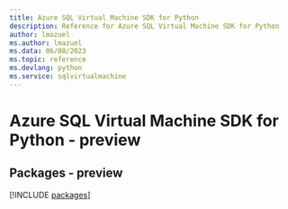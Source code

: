 ```yaml
---
title: Azure SQL Virtual Machine SDK for Python
description: Reference for Azure SQL Virtual Machine SDK for Python
author: lmazuel
ms.author: lmazuel
ms.data: 06/08/2023
ms.topic: reference
ms.devlang: python
ms.service: sqlvirtualmachine
---
```

# Azure SQL Virtual Machine SDK for Python - preview
## Packages - preview
[!INCLUDE [packages](sql-virtual-machine-index.md)]